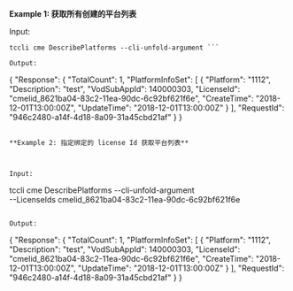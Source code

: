 **Example 1: 获取所有创建的平台列表**



Input: 

```
tccli cme DescribePlatforms --cli-unfold-argument ```

Output: 
```
{
    "Response": {
        "TotalCount": 1,
        "PlatformInfoSet": [
            {
                "Platform": "1112",
                "Description": "test",
                "VodSubAppId": 140000303,
                "LicenseId": "cmelid_8621ba04-83c2-11ea-90dc-6c92bf621f6e",
                "CreateTime": "2018-12-01T13:00:00Z",
                "UpdateTime": "2018-12-01T13:00:00Z"
            }
        ],
        "RequestId": "946c2480-a14f-4d18-8a09-31a45cbd21af"
    }
}
```

**Example 2: 指定绑定的 license Id 获取平台列表**



Input: 

```
tccli cme DescribePlatforms --cli-unfold-argument  \
    --LicenseIds cmelid_8621ba04-83c2-11ea-90dc-6c92bf621f6e
```

Output: 
```
{
    "Response": {
        "TotalCount": 1,
        "PlatformInfoSet": [
            {
                "Platform": "1112",
                "Description": "test",
                "VodSubAppId": 140000303,
                "LicenseId": "cmelid_8621ba04-83c2-11ea-90dc-6c92bf621f6e",
                "CreateTime": "2018-12-01T13:00:00Z",
                "UpdateTime": "2018-12-01T13:00:00Z"
            }
        ],
        "RequestId": "946c2480-a14f-4d18-8a09-31a45cbd21af"
    }
}
```

